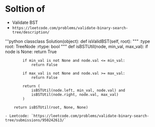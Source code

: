 # Soltion of
- Validate BST
- `https://leetcode.com/problems/validate-binary-search-tree/description/`

'''python
classclass Solution(object):
    def isValidBST(self, root):
        """
        :type root: TreeNode
        :rtype: bool
        """
        def isBSTUtil(node, min_val, max_val):
            if node is None:
                return True
            
            if min_val is not None and node.val <= min_val:
                return False
            
            if max_val is not None and node.val >= max_val:
                return False
            
            return (
                isBSTUtil(node.left, min_val, node.val) and
                isBSTUtil(node.right, node.val, max_val)
            )
        
        return isBSTUtil(root, None, None)
        
```     
- Leetcode: `https://leetcode.com/problems/validate-binary-search-tree/submissions/950242613/`
